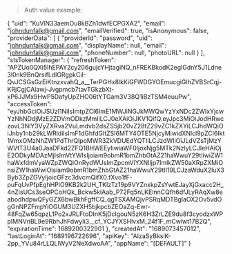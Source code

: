 > Auth value example:

{
  "uid": "KuVlN33aemOu8kBZh1dwfECPGXA2",
  "email": "johndunfalk@gmail.com",
  "emailVerified": true,
  "isAnonymous": false,
  "providerData": [
    {
      "providerId": "password",
      "uid": "johndunfalk@gmail.com",
      "displayName": null,
      "email": "johndunfalk@gmail.com",
      "phoneNumber": null,
      "photoURL": null
    }
  ],
  "stsTokenManager": {
    "refreshToken": "APZUo0QXi5IhEPAY2cy206gujcYHjtagiNQ_nFREKBkodK2eglGdnY5J1Ldne3l0nk9BnQrsifLdIGRgpkCiI-QvJCSGsGzEiKtnzxvahQ_a__TerPGHx8lkKiGFWDGYOEmucgiGIhZVBSrCqj-KRjCgjCAlawj-Jvgpmcb7tavTGkzbXt-xP6JJMx9HwP5DafyUpZHO06tYTGam3V38Q1iBzTSM4euuPw",
    "accessToken": "eyJhbGciOiJSUzI1NiIsImtpZCI6ImE1MWJiNGJkMWQwYzYxNDc2ZWIxYjcwYzNhNDdjMzE2ZDVmODkzMmIiLCJ0eXAiOiJKV1QifQ.eyJpc3MiOiJodHRwczovL3NlY3VyZXRva2VuLmdvb2dsZS5jb20vZ28tZ29vZC1kZXYiLCJhdWQiOiJnby1nb29kLWRldiIsImF1dGhfdGltZSI6MTY4OTE5NjcyMiwidXNlcl9pZCI6Ikt1VmxOMzNhZW1PdThrQlpoMWR3ZkVDUEdYQTIiLCJzdWIiOiJLdVZsTjMzYWVtT3U4a0JaaDFkd2ZFQ1BHWEEyIiwiaWF0IjoxNjg5MTk2NzIyLCJleHAiOjE2ODkyMDAzMjIsImVtYWlsIjoiam9obmR1bmZhbGtAZ21haWwuY29tIiwiZW1haWxfdmVyaWZpZWQiOnRydWUsImZpcmViYXNlIjp7ImlkZW50aXRpZXMiOnsiZW1haWwiOlsiam9obmR1bmZhbGtAZ21haWwuY29tIl19LCJzaWduX2luX3Byb3ZpZGVyIjoicGFzc3dvcmQifX0.fXvo1fF-puFqUvPfpEghHPlO9KB2k2UH_TKlzTz19p9VYZnxkpZsYwtEJayXjGxacc2H_4nZisUCs3seOPCoHQk_Bckw5klAab_P72Fq5nLKElnnCQfh6dfJLyRAqXw8eabodhdpwQFyGZX6bwBkhFgffCQ_qgTSXAMQjvPSRqMDTBglaOX2Ov5vdOgGnNPZFmpYiOGUM3UZXH5bjkpcbZEOaZq-Ewr-48FqZw65qpzL1Po2xJRLFtoDInK5jDclgouN5zK6H3ZrLZE9du8f3cyodzxWPpIMNVnBL9e9RbhJhFdwyIi3__cf_YCJYXSHlvxM_24f1F_mCwlwt17B2Q",
    "expirationTime": 1689200322901
  },
  "createdAt": "1689073457012",
  "lastLoginAt": "1689196722696",
  "apiKey": "AIzaSyBksiK-2pp_YVu84rLLQLlWyV2NeXdwoAA",
  "appName": "[DEFAULT]"
}